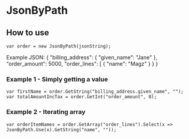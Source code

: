 # JsonByPath

## How to use

    var order = new JsonByPath(jsonString);

Example JSON:
    {
        "billing_address": {
            "given_name": "Jane"
        },
        "order_amount": 5000,
        "order_lines": [
            {
                "name": "Magz"
            }
        }
   }

### Example 1 - Simply getting a value

    var firstName = order.GetString("billing_address.given_name", "");
    var totalAmountIncTax = order.GetInt("order_amount", 0);

### Example 2 - Iterating array

    var orderItemNames = order.GetArray("order_lines").Select(x => JsonByPath.Use(x).GetString("name", ""));
